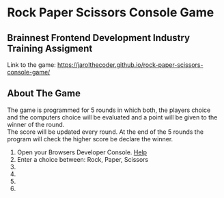 # Rock Paper Scissors Console Game
## Brainnest Frontend Development Industry Training Assigment
Link to the game: https://jarolthecoder.github.io/rock-paper-scissors-console-game/

## About The Game
The game is programmed for 5 rounds in which both, the players choice and the computers choice will be evaluated and a point will be given to the winner of the round.<br>
The score will be updated every round. At the end of the 5 rounds the program will check the higher score be declare the winner.
<ol> 
  <li>Open your Browsers Developer Console. <a href="https://balsamiq.com/support/faqs/browserconsole/#:~:text=You%20can%20also%20use%20Option,to%20select%20the%20Console%20tab.">Help</a></li>
  <li>Enter a choice between: Rock, Paper, Scissors</li>
  <li></li>
  <li></li>
  <li></li>
  <li></li>
</ol>


